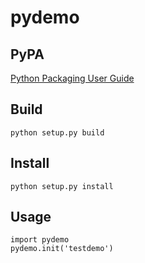 # pydemo
## PyPA
[Python Packaging User Guide](https://packaging.python.org/)
## Build
`python setup.py build`
## Install
`python setup.py install`
## Usage
```
import pydemo
pydemo.init('testdemo')
```
